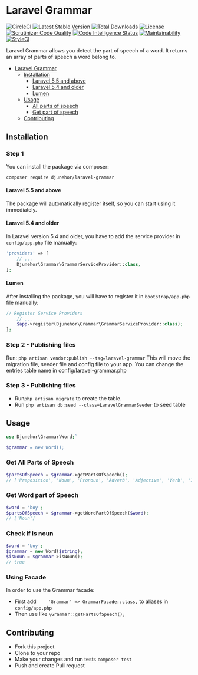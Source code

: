 # Laravel Grammar
[![CircleCI](https://circleci.com/gh/djunehor/laravel-grammar.svg?style=svg)](https://circleci.com/gh/djunehor/laravel-grammar)
[![Latest Stable Version](https://poser.pugx.org/djunehor/laravel-grammar/v/stable)](https://packagist.org/packages/djunehor/laravel-grammar)
[![Total Downloads](https://poser.pugx.org/djunehor/laravel-grammar/downloads)](https://packagist.org/packages/djunehor/laravel-grammar)
[![License](https://poser.pugx.org/djunehor/laravel-grammar/license)](https://packagist.org/packages/djunehor/laravel-grammar)
[![Scrutinizer Code Quality](https://scrutinizer-ci.com/g/djunehor/laravel-grammar/badges/quality-score.png?b=master)](https://scrutinizer-ci.com/g/djunehor/laravel-grammar/?branch=master)
[![Code Intelligence Status](https://scrutinizer-ci.com/g/djunehor/laravel-grammar/badges/code-intelligence.svg?b=master)](https://scrutinizer-ci.com/code-intelligence)
[![Maintainability](https://api.codeclimate.com/v1/badges/9d6be7b057103cb14410/maintainability)](https://codeclimate.com/github/djunehor/laravel-grammar/maintainability)
[![StyleCI](https://github.styleci.io/repos/223423445/shield?branch=master)](https://github.styleci.io/repos/223423445)

Laravel Grammar allows you detect the part of speech of a word. It returns an array of parts of speech a word belong to.

- [Laravel Grammar](#laravel-grammar)
    - [Installation](#installation)
        - [Laravel 5.5 and above](#laravel-55-and-above)
        - [Laravel 5.4 and older](#laravel-54-and-older)
        - [Lumen](#lumen)
    - [Usage](#usage)
        - [All parts of speech](#get-all-parts-of-speech)
        - [Get part of speech](#get-word-part-of-speech)
    - [Contributing](#contributing)

## Installation

### Step 1
You can install the package via composer:

```shell
composer require djunehor/laravel-grammar
```

#### Laravel 5.5 and above

The package will automatically register itself, so you can start using it immediately.

#### Laravel 5.4 and older

In Laravel version 5.4 and older, you have to add the service provider in `config/app.php` file manually:

```php
'providers' => [
    // ...
    Djunehor\Grammar\GrammarServiceProvider::class,
];
```
#### Lumen

After installing the package, you will have to register it in `bootstrap/app.php` file manually:
```php
// Register Service Providers
    // ...
    $app->register(Djunehor\Grammar\GrammarServiceProvider::class);
];
```

### Step 2 - Publishing files
Run:
`php artisan vendor:publish --tag=laravel-grammar`
This will move the migration file, seeder file and config file to your app. You can change the entries table name in config/laravel-grammar.php

### Step 3 - Publishing files
- Run`php artisan migrate` to create the table.
- Run `php artisan db:seed --class=LaravelGrammarSeeder` to seed table


## Usage
```php
use Djunehor\Grammar\Word;`

$grammar = new Word();
```

### Get All Parts of Speech
```php
$partsOfSpeech = $grammar->getPartsOfSpeech();
// ['Preposition', 'Noun', 'Pronoun', 'Adverb', 'Adjective', 'Verb', 'Interjection', 'Conjunction']
```

### Get Word part of Speech
```php
$word = 'boy';
$partsOfSpeech = $grammar->getWordPartOfSpeech($word);
// ['Noun']
```

### Check if is noun
```php
$word = 'boy';
$grammar = new Word($string);
$isNoun = $grammar->isNoun();
// true
```

### Using Facade
In order to use the Grammar facade:
- First add `    'Grammar' => GrammarFacade::class,` to aliases in `config/app.php`
- Then use like `\Grammar::getPartsOfSpeech();`

## Contributing
- Fork this project
- Clone to your repo
- Make your changes and run tests `composer test`
- Push and create Pull request
